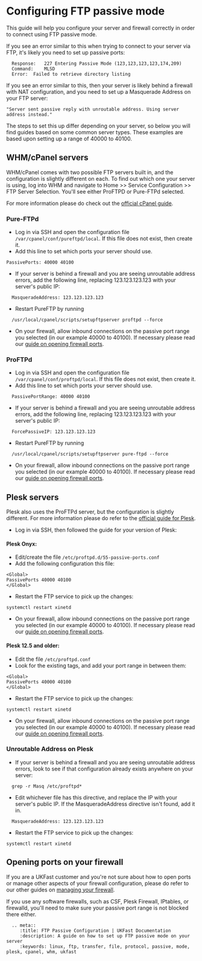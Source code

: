 # Configuring FTP passive mode

This guide will help you configure your server and firewall correctly in order to connect using FTP passive mode.

If you see an error similar to this when trying to connect to your server via FTP, it's likely you need to set up passive ports:
```console
  Response:   227 Entering Passive Mode (123,123,123,123,174,209)
  Command:    MLSD
  Error:  Failed to retrieve directory listing
```

If you see an error similar to this, then your server is likely behind a firewall with NAT configuration, and you need to set up a Masquerade Address on your FTP server:
```console
"Server sent passive reply with unroutable address. Using server address instead."
```

The steps to set this up differ depending on your server, so below you will find guides based on some common server types.  These examples are based upon setting up a range of 40000 to 40100.

## WHM/cPanel servers

WHM/cPanel comes with two possible FTP servers built in, and the configuration is slightly different on each. To find out which one your server is using, log into WHM and navigate to  Home >> Service Configuration >> FTP Server Selection. You'll see either ProFTPD or Pure-FTPd selected.

For more information please do check out the [official cPanel guide](https://documentation.cpanel.net/display/CKB/How+to+Enable+FTP+Passive+Mode).

### Pure-FTPd

- Log in via SSH and open the configuration file `/var/cpanel/conf/pureftpd/local`. If this file does not exist, then create it.
- Add this line to set which ports your server should use.
```console
PassivePorts: 40000 40100
```
- If your server is behind a firewall and you are seeing unroutable address errors, add the following line, replacing 123.123.123.123 with your server's public IP:  
```console
  MasqueradeAddress: 123.123.123.123
```
- Restart PureFTP by running
```console
  /usr/local/cpanel/scripts/setupftpserver proftpd --force
```
- On your firewall, allow inbound connections on the passive port range you selected (in our example 40000 to 40100).  If necessary please read our [guide on opening firewall ports](/network/firewalls/openport.html).

### ProFTPd

- Log in via SSH and open the configuration file `/var/cpanel/conf/proftpd/local`. If this file does not exist, then create it.
- Add this line to set which ports your server should use.
```console
  PassivePortRange: 40000 40100
```
- If your server is behind a firewall and you are seeing unroutable address errors, add the following line, replacing 123.123.123.123 with your server's public IP:  
```console
  ForcePassiveIP: 123.123.123.123
```
- Restart PureFTP by running
```console
  /usr/local/cpanel/scripts/setupftpserver pure-ftpd --force
```
- On your firewall, allow inbound connections on the passive port range you selected (in our example 40000 to 40100).  If necessary please read our [guide on opening firewall ports](/network/firewalls/openport.html).


## Plesk servers

Plesk also uses the ProFTPd server, but the configuration is slightly different. For more information please do refer to the [official guide for Plesk](https://support.plesk.com/hc/en-us/articles/213902285-How-to-configure-passive-ports-range-for-ProFTPd-on-a-server-behind-a-firewall-).

- Log in via SSH, then followed the guide for your version of Plesk:

#### Plesk Onyx:
- Edit/create the file `/etc/proftpd.d/55-passive-ports.conf`
- Add the following configuration this file:
```console
<Global>
PassivePorts 40000 40100
</Global>
```
- Restart the FTP service to pick up the changes:
```console
systemctl restart xinetd
```
- On your firewall, allow inbound connections on the passive port range you selected (in our example 40000 to 40100).  If necessary please read our [guide on opening firewall ports](/network/firewalls/openport.html).


#### Plesk 12.5 and older:
- Edit the file `/etc/proftpd.conf`
- Look for the existing <Global> tags, and add your port range in between them:
```console
<Global>
PassivePorts 40000 40100
</Global>
```
- Restart the FTP service to pick up the changes:
```console
systemctl restart xinetd
```
- On your firewall, allow inbound connections on the passive port range you selected (in our example 40000 to 40100).  If necessary please read our [guide on opening firewall ports](/network/firewalls/openport.html).
  
### Unroutable Address on Plesk

- If your server is behind a firewall and you are seeing unroutable address errors, look to see if that configuration already exists anywhere on your server:
```console
  grep -r Masq /etc/proftpd*
```
- Edit whichever file has this directive, and replace the IP with your server's public IP. If the MasqueradeAddress directive isn't found, add it in.
```console
  MasqueradeAddress: 123.123.123.123
```
- Restart the FTP service to pick up the changes:
```console
systemctl restart xinetd
```

## Opening ports on your firewall

If you are a UKFast customer and you're not sure about how to open ports or manage other aspects of your firewall configuration, please do refer to our other guides on [managing your firewall](/security/firewalls/index).

If you use any software firewalls, such as CSF, Plesk Firewall, IPtables, or firewalld, you'll need to make sure your passive port range is not blocked there either.

```eval_rst
  .. meta::
     :title: FTP Passive Configuration | UKFast Documentation
     :description: A guide on how to set up FTP passive mode on your server
     :keywords: linux, ftp, transfer, file, protocol, passive, mode, plesk, cpanel, whm, ukfast
```
